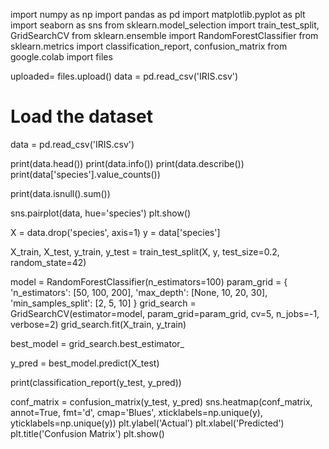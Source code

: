 import numpy as np
import pandas as pd
import matplotlib.pyplot as plt
import seaborn as sns
from sklearn.model_selection import train_test_split, GridSearchCV
from sklearn.ensemble import RandomForestClassifier
from sklearn.metrics import classification_report, confusion_matrix
from google.colab import files

uploaded= files.upload()
data = pd.read_csv('IRIS.csv')


# Load the dataset
data = pd.read_csv('IRIS.csv')

print(data.head())
print(data.info())
print(data.describe())
print(data['species'].value_counts())

print(data.isnull().sum())

sns.pairplot(data, hue='species')
plt.show()

X = data.drop('species', axis=1)
y = data['species']

X_train, X_test, y_train, y_test = train_test_split(X, y, test_size=0.2, random_state=42)

model = RandomForestClassifier(n_estimators=100)
param_grid = {
    'n_estimators': [50, 100, 200],
    'max_depth': [None, 10, 20, 30],
    'min_samples_split': [2, 5, 10]
}
grid_search = GridSearchCV(estimator=model, param_grid=param_grid, cv=5, n_jobs=-1, verbose=2)
grid_search.fit(X_train, y_train)

best_model = grid_search.best_estimator_

y_pred = best_model.predict(X_test)

print(classification_report(y_test, y_pred))

conf_matrix = confusion_matrix(y_test, y_pred)
sns.heatmap(conf_matrix, annot=True, fmt='d', cmap='Blues', xticklabels=np.unique(y), yticklabels=np.unique(y))
plt.ylabel('Actual')
plt.xlabel('Predicted')
plt.title('Confusion Matrix')
plt.show()

